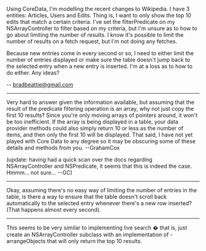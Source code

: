 

Using CoreData, I'm modelling the recent changes to Wikipedia. I have 3 entities: Articles, Users and Edits. Thing is, I want to only show the top 10 edits that match a certain criteria. I've set the filterPredicate on my NSArrayController to filter based on my criteria, but I'm unsure as to how to go about limiting the number of results. I know it's possible to limit the number of results on a fetch request, but I'm not doing any fetches.

Because new entries come in every second or so, I need to either limit the number of entries displayed or make sure the table doesn't jump back to the selected entry when a new entry is inserted. I'm at a loss as to how to do either. Any ideas?

-- bradbeattie@gmail.com

----

Very hard to answer given the information available, but assuming that the result of the predicate filtering operation is an array, why not just copy the first 10 results? Since you're only moving arrays of pointers around, it won't be too inefficient. If the array is being displayed in a table, your data provider methods could also simply return 10 or less as the number of items, and then only the first 10 will be displayed. That said, I have not yet played with Core Data to any degree so it may be obscuring some of these details and methods from you. --GrahamCox

(update: having had a quick scan over the docs regarding NSArrayController and NSPredicate, it seems that this is indeed the case. Hmmm... not sure... --GC)

----

Okay, assuming there's no easy way of limiting the number of entries in the table, is there a way to ensure that the table doesn't scroll back automatically to the selected entry whenever there's a new row inserted? (That happens almost every second).

----

This seems to be very similar to implementing live search � that is, just create an NSArrayController subclass with an implementation of -arrangeObjects that will only return the top 10 results.

